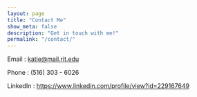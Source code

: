 ```yaml
---
layout: page
title: "Contact Me"
show_meta: false
description: "Get in touch with me!"
permalink: "/contact/"
---
```



Email : katie@mail.rit.edu

Phone : (516) 303 - 6026

LinkedIn : https://www.linkedin.com/profile/view?id=229167649